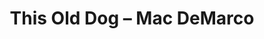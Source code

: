 ---
title: This Old Dog – Mac DeMarco

template: album

album:
	preview: https://itun.es/au/MyB7ib?i=1223538781
---
